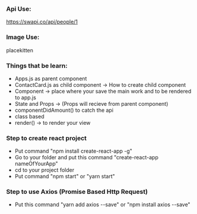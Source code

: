 ### Api Use:
https://swapi.co/api/people/1

### Image Use:
placekitten

### Things that be learn:
- Apps.js as parent component
- ContactCard.js as child component -> How to create child component
- Component -> place where your save the main work and to be rendered to app.js
- State and Props -> (Props will recieve from parent component)
- componentDidAmount() to catch the api
- class based 
- render() -> to render your view

### Step to create react project

- Put command "npm install create-react-app -g"
- Go to your folder and put this command "create-react-app nameOfYourApp"
- cd to your project folder
- Put command "npm start" or "yarn start"

### Step to use Axios (Promise Based Http Request)

- Put this command "yarn add axios --save" or "npm install axios --save"

